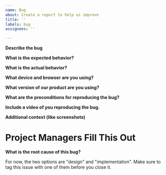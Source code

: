 ```yaml
---
name: Bug
about: Create a report to help us improve
title: ''
labels: bug
assignees: ''

---
```


**Describe the bug**

**What is the expected behavior?**

**What is the actual behavior?**

**What device and browser are you using?**

**What version of our product are you using?**

**What are the preconditions for reproducing the bug?**

**Include a video of you reproducing the bug.**

**Additional context (like screenshots)**

# Project Managers Fill This Out

**What is the root cause of this bug?**

For now, the two options are "design" and "implementation". Make sure to tag this issue with one of them before you close it.

